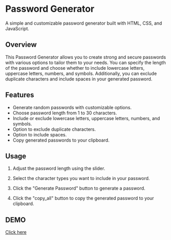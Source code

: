 # Password Generator

A simple and customizable password generator built with HTML, CSS, and JavaScript.

## Overview

This Password Generator allows you to create strong and secure passwords with various options to tailor them to your needs. You can specify the length of the password and choose whether to include lowercase letters, uppercase letters, numbers, and symbols. Additionally, you can exclude duplicate characters and include spaces in your generated password.

## Features

- Generate random passwords with customizable options.
- Choose password length from 1 to 30 characters. 
- Include or exclude lowercase letters, uppercase letters, numbers, and symbols.
- Option to exclude duplicate characters.
- Option to include spaces.
- Copy generated passwords to your clipboard.

## Usage


1. Adjust the password length using the slider.
 
2. Select the character types you want to include in your password.
 
3. Click the "Generate Password" button to generate a password.
  
4. Click the "copy_all" button to copy the generated password to your clipboard.

## DEMO

[Click here](https://uharika77.github.io/Password-Generator/)

